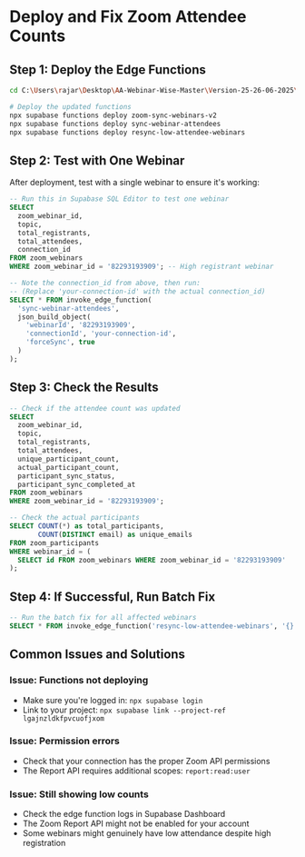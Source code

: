 # Deploy and Fix Zoom Attendee Counts

## Step 1: Deploy the Edge Functions

```bash
cd C:\Users\rajar\Desktop\AA-Webinar-Wise-Master\Version-25-26-06-2025\webinar-wise-launchpad-17

# Deploy the updated functions
npx supabase functions deploy zoom-sync-webinars-v2
npx supabase functions deploy sync-webinar-attendees
npx supabase functions deploy resync-low-attendee-webinars
```

## Step 2: Test with One Webinar

After deployment, test with a single webinar to ensure it's working:

```sql
-- Run this in Supabase SQL Editor to test one webinar
SELECT 
  zoom_webinar_id,
  topic,
  total_registrants,
  total_attendees,
  connection_id
FROM zoom_webinars
WHERE zoom_webinar_id = '82293193909'; -- High registrant webinar

-- Note the connection_id from above, then run:
-- (Replace 'your-connection-id' with the actual connection_id)
SELECT * FROM invoke_edge_function(
  'sync-webinar-attendees',
  json_build_object(
    'webinarId', '82293193909',
    'connectionId', 'your-connection-id',
    'forceSync', true
  )
);
```

## Step 3: Check the Results

```sql
-- Check if the attendee count was updated
SELECT 
  zoom_webinar_id,
  topic,
  total_registrants,
  total_attendees,
  unique_participant_count,
  actual_participant_count,
  participant_sync_status,
  participant_sync_completed_at
FROM zoom_webinars
WHERE zoom_webinar_id = '82293193909';

-- Check the actual participants
SELECT COUNT(*) as total_participants,
       COUNT(DISTINCT email) as unique_emails
FROM zoom_participants
WHERE webinar_id = (
  SELECT id FROM zoom_webinars WHERE zoom_webinar_id = '82293193909'
);
```

## Step 4: If Successful, Run Batch Fix

```sql
-- Run the batch fix for all affected webinars
SELECT * FROM invoke_edge_function('resync-low-attendee-webinars', '{}');
```

## Common Issues and Solutions

### Issue: Functions not deploying
- Make sure you're logged in: `npx supabase login`
- Link to your project: `npx supabase link --project-ref lgajnzldkfpvcuofjxom`

### Issue: Permission errors
- Check that your connection has the proper Zoom API permissions
- The Report API requires additional scopes: `report:read:user`

### Issue: Still showing low counts
- Check the edge function logs in Supabase Dashboard
- The Zoom Report API might not be enabled for your account
- Some webinars might genuinely have low attendance despite high registration

